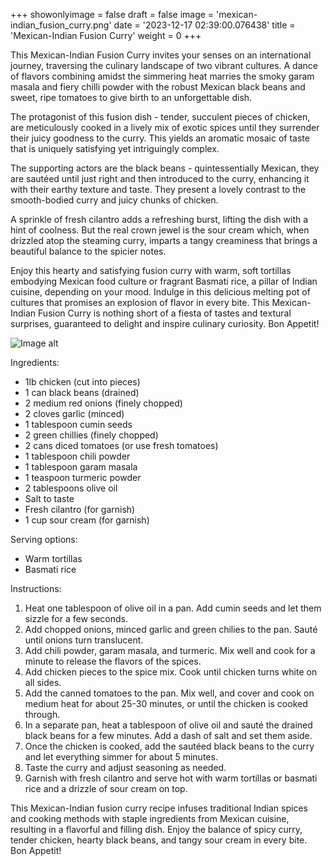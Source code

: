 +++ 
showonlyimage = false 
draft = false 
image = 'mexican-indian_fusion_curry.png'
date = '2023-12-17 02:39:00.076438' 
title = 'Mexican-Indian Fusion Curry' 
weight = 0
+++ 

<!--more-->

 
This Mexican-Indian Fusion Curry invites your senses on an international journey, traversing the culinary landscape of two vibrant cultures. A dance of flavors combining amidst the simmering heat marries the smoky garam masala and fiery chilli powder with the robust Mexican black beans and sweet, ripe tomatoes to give birth to an unforgettable dish. 

The protagonist of this fusion dish - tender, succulent pieces of chicken, are meticulously cooked in a lively mix of exotic spices until they surrender their juicy goodness to the curry. This yields an aromatic mosaic of taste that is uniquely satisfying yet intriguingly complex.

The supporting actors are the black beans - quintessentially Mexican, they are sautéed until just right and then introduced to the curry, enhancing it with their earthy texture and taste. They present a lovely contrast to the smooth-bodied curry and juicy chunks of chicken. 

A sprinkle of fresh cilantro adds a refreshing burst, lifting the dish with a hint of coolness. But the real crown jewel is the sour cream which, when drizzled atop the steaming curry, imparts a tangy creaminess that brings a beautiful balance to the spicier notes. 

Enjoy this hearty and satisfying fusion curry with warm, soft tortillas embodying Mexican food culture or fragrant Basmati rice, a pillar of Indian cuisine, depending on your mood. Indulge in this delicious melting pot of cultures that promises an explosion of flavor in every bite. This Mexican-Indian Fusion Curry is nothing short of a fiesta of tastes and textural surprises, guaranteed to delight and inspire culinary curiosity. Bon Appetit! 

![Image alt](/mexican-indian_fusion_curry.png)

Ingredients: 
- 1lb chicken (cut into pieces)
- 1 can black beans (drained)
- 2 medium red onions (finely chopped)
- 2 cloves garlic (minced)
- 1 tablespoon cumin seeds 
- 2 green chillies (finely chopped)
- 2 cans diced tomatoes (or use fresh tomatoes)
- 1 tablespoon chili powder
- 1 tablespoon garam masala
- 1 teaspoon turmeric powder
- 2 tablespoons olive oil
- Salt to taste
- Fresh cilantro (for garnish)
- 1 cup sour cream (for garnish)

Serving options:
- Warm tortillas
- Basmati rice

Instructions:
1. Heat one tablespoon of olive oil in a pan. Add cumin seeds and let them sizzle for a few seconds.
2. Add chopped onions, minced garlic and green chilies to the pan. Sauté until onions turn translucent.
3. Add chili powder, garam masala, and turmeric. Mix well and cook for a minute to release the flavors of the spices. 
4. Add chicken pieces to the spice mix. Cook until chicken turns white on all sides.
5. Add the canned tomatoes to the pan. Mix well, and cover and cook on medium heat for about 25-30 minutes, or until the chicken is cooked through.
6. In a separate pan, heat a tablespoon of olive oil and sauté the drained black beans for a few minutes. Add a dash of salt and set them aside.
7. Once the chicken is cooked, add the sautéed black beans to the curry and let everything simmer for about 5 minutes.
8. Taste the curry and adjust seasoning as needed.
9. Garnish with fresh cilantro and serve hot with warm tortillas or basmati rice and a drizzle of sour cream on top.

This Mexican-Indian fusion curry recipe infuses traditional Indian spices and cooking methods with staple ingredients from Mexican cuisine, resulting in a flavorful and filling dish. Enjoy the balance of spicy curry, tender chicken, hearty black beans, and tangy sour cream in every bite. Bon Appetit!